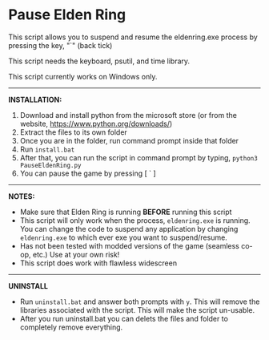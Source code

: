 # Pause Elden Ring



This script allows you to suspend and resume the eldenring.exe process by pressing the key, "`" (back tick)

This script needs the keyboard, psutil, and time library.

This script currently works on Windows only.

---

**INSTALLATION:**
1. Download and install python from the microsoft store (or from the website, https://www.python.org/downloads/)
2. Extract the files to its own folder
3. Once you are in the folder, run command prompt inside that folder
4. Run `install.bat`
5. After that, you can run the script in command prompt by typing, `python3 PauseEldenRing.py`
6. You can pause the game by pressing [ ` ]
---
**NOTES:**
- Make sure that Elden Ring is running **BEFORE** running this script
- This script will only work when the process, `eldenring.exe` is running. You can change the code to suspend any application by changing `eldenring.exe` to which ever exe you want to suspend/resume.
- Has not been tested with modded versions of the game (seamless co-op, etc.) Use at your own risk!
- This script does work with flawless widescreen
---
**UNINSTALL**
- Run `uninstall.bat` and answer both prompts with `y`. This will remove the libraries associated with the script. This will make the script un-usable.
- After you run uninstall.bat you can delets the files and folder to completely remove everything.
